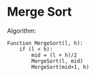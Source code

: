 # Merge Sort
Algorithm:

````
Function MergeSort(l, h):
    if (l < h):
        mid = (l + h)/2
        MergeSort(l, mid)
        MergeSort(mid+1, h)
````